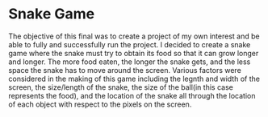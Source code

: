 # Snake Game

The objective of this final was to create a project of my own interest and be able to fully and successfully run the project.
I decided to create a snake game where the snake must try to obtain its food so that it can grow longer and longer. The more food eaten, the longer the snake gets, and the less space the snake has to move around the screen. 
Various factors were considered in the making of this game including the legnth and width of the screen, the size/length of the snake, the size of the ball(in this case represents the food), and the location of the snake all through the location of each object with respect to the pixels on the screen. 

